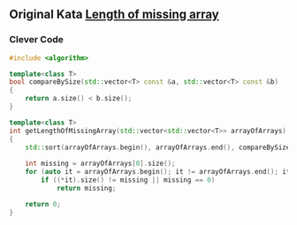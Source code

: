 ## Original Kata [Length of missing array](https://www.codewars.com/kata/57b6f5aadb5b3d0ae3000611/solutions/cpp/all/best_practice)  

### Clever Code
``` C++
#include <algorithm>

template<class T>
bool compareBySize(std::vector<T> const &a, std::vector<T> const &b)
{
    return a.size() < b.size();
}

template<class T>
int getLengthOfMissingArray(std::vector<std::vector<T>> arrayOfArrays)
{
    std::sort(arrayOfArrays.begin(), arrayOfArrays.end(), compareBySize<T>);
    
    int missing = arrayOfArrays[0].size();
    for (auto it = arrayOfArrays.begin(); it != arrayOfArrays.end(); it++, missing++)
        if ((*it).size() != missing || missing == 0)
            return missing;

    return 0;
}
```


